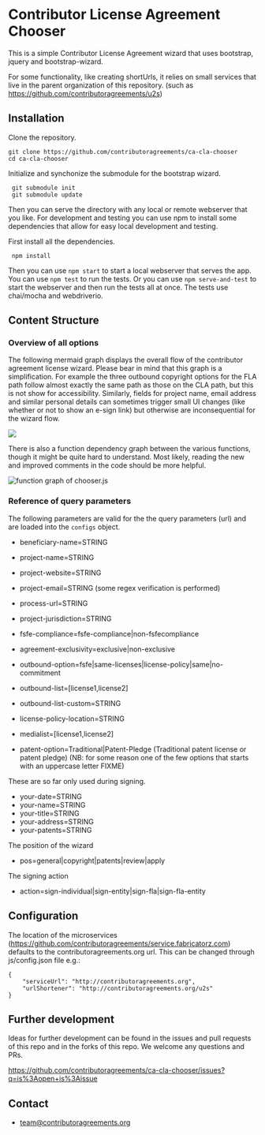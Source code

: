 # Contributor License Agreement Chooser


This is a simple Contributor License Agreement wizard that uses
bootstrap, jquery and bootstrap-wizard.

For some functionality, like creating shortUrls, it relies on small services that live in the parent organization of this repository. (such as https://github.com/contributoragreements/u2s)

## Installation

Clone the repository.
 
 ```
 git clone https://github.com/contributoragreements/ca-cla-chooser
 cd ca-cla-chooser
 ```
 
Initialize and synchonize the submodule for the bootstrap wizard.

```
 git submodule init
 git submodule update
```

Then you can serve the directory with any local or remote webserver that you like.
For development and testing you can use npm to install some dependencies that allow for easy local development and testing.

First install all the dependencies. 

```
 npm install
```

Then you can use `npm start` to start a local webserver that serves the app. You can use `npm test` to run the tests. Or you can use `npm serve-and-test` to start the webserver and then run the tests all at once.
The tests use chai/mocha and webdriverio.
 
## Content Structure

### Overview of all options

The following mermaid graph displays the overall flow of the contributor agreement license wizard. Please bear in mind that this graph is a simplification. For example the three outbound copyright options for the FLA path follow almost exactly the same path as those on the CLA path, but this is not show for accessibility. Similarly, fields for project name, email address and similar personal details can sometimes trigger small UI changes (like whether or not to show an e-sign link) but otherwise are inconsequential for the wizard flow.

[![](https://mermaid.ink/img/pako:eNqdVk1v2zAM_SuEgWId0GBYPy49DGjdpM2QLUFTbAcnB8WmEw2yZEjyMsPNfx9ty47rZEPbXCyRj6T4SCoqvFBF6F17sVDbcMO0hcnjQgL9TLZaa5ZuYI0SNRMztsZacxPc16IlDAZfnkeTG5imliv5DLen5W7G7GbL8o8OXqH8Dso_9Q9QKKN6cXLSj3zHLGt0EdcYll7g9qmR3RXFD6avYSgtt_luNxgMho1u6HQzrX6R4XeWYAUYNYDRS8BPXBlua8x9g7l_iRl-Y1xUiIcG8eAQc76WXK4JGKIxXWfjBjp20K-Z5ibiVTK7XaPt0NDhneyPcNEBlBRDqNJc8_XG7kt1S3KqSE28qWU-efvi94Qt50ec7Dl_um1ig9KQarViK5F_Sli-QjCp4BbwD31CbkUOK7RbRAmhYJ9iwc4Af9OOx0AwbiClbuNMEDAzxBnYDfmg-kDZkr1THeTw2Eo-B-4Lo-l8DhMeojRolgfAcwc8h6mkoCbFkMc8_J9F2SiTmzkKwhQFfYkHjEA4i6ZsHZMLF-TCuS0TmykyyGE0HwGTEUzn48NQF3UoMiJ0URwYT1TIup3S9klLUb-ih1XzHwkzliuVySgoJ5DXazA2F7jsgF7HrP9mZv0us_6rmPXfyazfZdZ_A7Md00sX8hKaVIDZkvGEG0Pyw2BXzuIKvivq4yThNkFpl-31pcKsFFQRm2whpmGiQShLCKquIc1RiKl1V-ZVO3ZFcdxFuFG0OuiOdvFirGn-U2bJx37G2zbqKyhmeaVnVBR40iziZVgmytubcC0vq8xCpNDIDxZUHCMl5M7UuJkFlYkz8Cud46WO2TTdv6McgZ8H44g21G7UPQ49ExitG3DLwP4KadN3EV0V36s_757K0avxN8ftEXr7inofULckSmNT_f7Z91bkm6WpyI-47smrbet4etzxyYlf_TtPJT7DXTBhqVXp8qXuaaueYRjw2UZJ7Os2GslyFMTsOmaDkGnwmV56Z16COmE8oqdFUZosPLreE1x417SMMGaZsAtvIXcEZZlV81yGHrkQBs-8LI2IzDvOKLGklSJ1hdLf6vdK9WzZ_QW8iewX?type=png)](https://mermaid.live/edit#pako:eNqdVk1v2zAM_SuEgWId0GBYPy49DGjdpM2QLUFTbAcnB8WmEw2yZEjyMsPNfx9ty47rZEPbXCyRj6T4SCoqvFBF6F17sVDbcMO0hcnjQgL9TLZaa5ZuYI0SNRMztsZacxPc16IlDAZfnkeTG5imliv5DLen5W7G7GbL8o8OXqH8Dso_9Q9QKKN6cXLSj3zHLGt0EdcYll7g9qmR3RXFD6avYSgtt_luNxgMho1u6HQzrX6R4XeWYAUYNYDRS8BPXBlua8x9g7l_iRl-Y1xUiIcG8eAQc76WXK4JGKIxXWfjBjp20K-Z5ibiVTK7XaPt0NDhneyPcNEBlBRDqNJc8_XG7kt1S3KqSE28qWU-efvi94Qt50ec7Dl_um1ig9KQarViK5F_Sli-QjCp4BbwD31CbkUOK7RbRAmhYJ9iwc4Af9OOx0AwbiClbuNMEDAzxBnYDfmg-kDZkr1THeTw2Eo-B-4Lo-l8DhMeojRolgfAcwc8h6mkoCbFkMc8_J9F2SiTmzkKwhQFfYkHjEA4i6ZsHZMLF-TCuS0TmykyyGE0HwGTEUzn48NQF3UoMiJ0URwYT1TIup3S9klLUb-ih1XzHwkzliuVySgoJ5DXazA2F7jsgF7HrP9mZv0us_6rmPXfyazfZdZ_A7Md00sX8hKaVIDZkvGEG0Pyw2BXzuIKvivq4yThNkFpl-31pcKsFFQRm2whpmGiQShLCKquIc1RiKl1V-ZVO3ZFcdxFuFG0OuiOdvFirGn-U2bJx37G2zbqKyhmeaVnVBR40iziZVgmytubcC0vq8xCpNDIDxZUHCMl5M7UuJkFlYkz8Cud46WO2TTdv6McgZ8H44g21G7UPQ49ExitG3DLwP4KadN3EV0V36s_757K0avxN8ftEXr7inofULckSmNT_f7Z91bkm6WpyI-47smrbet4etzxyYlf_TtPJT7DXTBhqVXp8qXuaaueYRjw2UZJ7Os2GslyFMTsOmaDkGnwmV56Z16COmE8oqdFUZosPLreE1x417SMMGaZsAtvIXcEZZlV81yGHrkQBs-8LI2IzDvOKLGklSJ1hdLf6vdK9WzZ_QW8iewX)

There is also a function dependency graph between the various functions, though it might be quite hard to understand. Most likely, reading the new and improved comments in the code should be more helpful.

![function graph of chooser.js](out.png)

### Reference of query parameters

The following parameters are valid for the the query parameters (url) and are loaded into the `configs` object.

* beneficiary-name=STRING
* project-name=STRING
* project-website=STRING
* project-email=STRING (some regex verification is performed)
* process-url=STRING
* project-jurisdiction=STRING

* fsfe-compliance=fsfe-compliance|non-fsfecompliance
* agreement-exclusivity=exclusive|non-exclusive
* outbound-option=fsfe|same-licenses|license-policy|same|no-commitment
* outbound-list=[license1,license2]
* outbound-list-custom=STRING
* license-policy-location=STRING
* medialist=[license1,license2]
* patent-option=Traditional|Patent-Pledge (Traditional patent license or patent pledge) (NB: for some reason one of the few options that starts with an uppercase letter FIXME)

These are so far only used during signing.
* your-date=STRING
* your-name=STRING
* your-title=STRING
* your-address=STRING
* your-patents=STRING

The position of the wizard
* pos=general|copyright|patents|review|apply

The signing action
* action=sign-individual|sign-entity|sign-fla|sign-fla-entity

## Configuration

The location of the microservices (https://github.com/contributoragreements/service.fabricatorz.com) defaults to the contributoragreements.org url. This can be changed through js/config.json file e.g.:

  ```
  {
      "serviceUrl": "http://contributoragreements.org",
      "urlShortener": "http://contributoragreements.org/u2s"
  }
  ```

## Further development
Ideas for further development can be found in the issues and pull requests of this repo and in the forks of this repo. We welcome any questions and PRs.

https://github.com/contributoragreements/ca-cla-chooser/issues?q=is%3Aopen+is%3Aissue

## Contact

* team@contributoragreements.org
